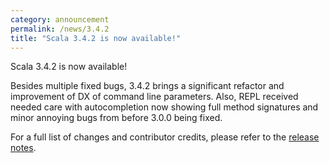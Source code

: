 ```yaml
---
category: announcement
permalink: /news/3.4.2
title: "Scala 3.4.2 is now available!"
---
```

Scala 3.4.2 is now available!

Besides multiple fixed bugs, 3.4.2 brings a significant refactor and improvement of DX of command line parameters. Also, REPL received needed care with autocompletion now showing full method signatures and minor annoying bugs from before 3.0.0 being fixed.

For a full list of changes and contributor credits, please refer to the [release notes](https://github.com/scala/scala3/releases/tag/3.4.2).
